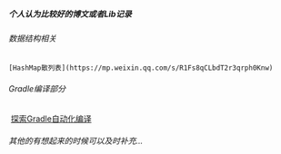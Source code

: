 ##### 个人认为比较好的博文或者Lib记录

###### 	数据结构相关

 	[HashMap散列表](https://mp.weixin.qq.com/s/R1Fs8qCLbdT2r3qrph0Knw)

###### 	Gradle编译部分

​	[探索Gradle自动化编译](https://mp.weixin.qq.com/s/trAxRzz573TFyJk2klKdag)

###### 	其他的有想起来的时候可以及时补充...